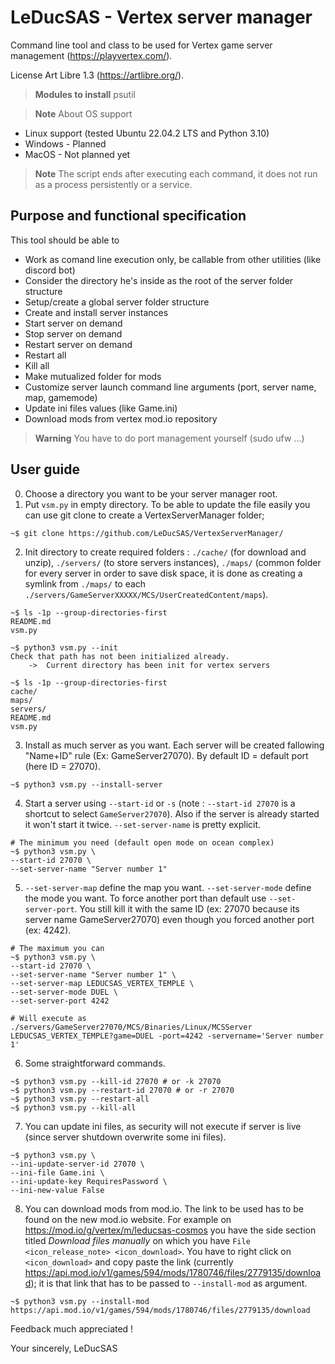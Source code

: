 # LeDucSAS - Vertex server manager
Command line tool and class to be used for Vertex game server management (https://playvertex.com/).

License Art Libre 1.3 (https://artlibre.org/).

> **Modules to install**
> psutil

> **Note**
> About OS support
* Linux support (tested Ubuntu 22.04.2 LTS and Python 3.10)
* Windows - Planned
* MacOS - Not planned yet

> **Note**
> The script ends after executing each command, it does not run as a process persistently or a service.


## Purpose and functional specification
This tool should be able to
- Work as comand line execution only, be callable from other utilities (like discord bot)
- Consider the directory he's inside as the root of the server folder structure
- Setup/create a global server folder structure
- Create and install server instances
- Start server on demand
- Stop server on demand
- Restart server on demand
- Restart all
- Kill all
- Make mutualized folder for mods
- Customize server launch command line arguments (port, server name, map, gamemode)
- Update ini files values (like Game.ini)
- Download mods from vertex mod.io repository

> **Warning**
> You have to do port management yourself (sudo ufw ...)



## User guide

0. Choose a directory you want to be your server manager root.
1. Put `vsm.py` in empty directory. To be able to update the file easily you can use git clone to create a VertexServerManager folder;
```console
~$ git clone https://github.com/LeDucSAS/VertexServerManager/
```
2. Init directory to create required folders : `./cache/` (for download and unzip), `./servers/` (to store servers instances), `./maps/` (common folder for every server in order to save disk space, it is done as creating a symlink from `./maps/` to each `./servers/GameServerXXXXX/MCS/UserCreatedContent/maps`).
```console
~$ ls -1p --group-directories-first
README.md
vsm.py

~$ python3 vsm.py --init
Check that path has not been initialized already.
    ->  Current directory has been init for vertex servers

~$ ls -1p --group-directories-first
cache/
maps/
servers/
README.md
vsm.py
```
3. Install as much server as you want. Each server will be created fallowing "Name+ID" rule (Ex: GameServer27070). By default ID = default port (here ID = 27070). 
```console
~$ python3 vsm.py --install-server
```
4. Start a server using `--start-id` or `-s` (note : `--start-id 27070` is a shortcut to select `GameServer27070`). Also if the server is already started it won't start it twice. `--set-server-name` is pretty explicit. 
```console
# The minimum you need (default open mode on ocean complex)
~$ python3 vsm.py \
--start-id 27070 \
--set-server-name "Server number 1" 
```
5. `--set-server-map` define the map you want. `--set-server-mode` define the mode you want. To force another port than default use `--set-server-port`. You still kill it with the same ID (ex: 27070 because its server name GameServer27070) even though you forced another port (ex: 4242). 
```console
# The maximum you can
~$ python3 vsm.py \
--start-id 27070 \
--set-server-name "Server number 1" \
--set-server-map LEDUCSAS_VERTEX_TEMPLE \
--set-server-mode DUEL \
--set-server-port 4242

# Will execute as
./servers/GameServer27070/MCS/Binaries/Linux/MCSServer LEDUCSAS_VERTEX_TEMPLE?game=DUEL -port=4242 -servername='Server number 1'
```
6. Some straightforward commands.
```console
~$ python3 vsm.py --kill-id 27070 # or -k 27070
~$ python3 vsm.py --restart-id 27070 # or -r 27070
~$ python3 vsm.py --restart-all
~$ python3 vsm.py --kill-all
```
7. You can update ini files, as security will not execute if server is live (since server shutdown overwrite some ini files).
```console
~$ python3 vsm.py \
--ini-update-server-id 27070 \
--ini-file Game.ini \
--ini-update-key RequiresPassword \
--ini-new-value False
```
8. You can download mods from mod.io. The link to be used has to be found on the new mod.io website. For example on https://mod.io/g/vertex/m/leducsas-cosmos you have the side section titled _Download files manually_ on which you have `File <icon_release_note> <icon_download>`. You have to right click on `<icon_download>` and copy paste the link (currently https://api.mod.io/v1/games/594/mods/1780746/files/2779135/download); it is that link that has to be passed to `--install-mod` as argument.
```console
~$ python3 vsm.py --install-mod https://api.mod.io/v1/games/594/mods/1780746/files/2779135/download
```

Feedback much appreciated !

Your sincerely,
LeDucSAS
